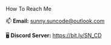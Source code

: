 How To Reach Me

   📫 **Email:** sunny.suncode@outlook.com
   
   🖥️ **Discord Server:** https://bit.ly/SN_CD
